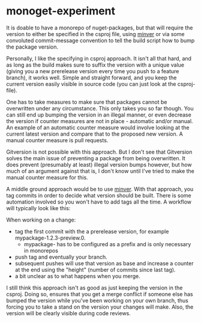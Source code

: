 # monoget-experiment

It is doable to have a monorepo of nuget-packages, but that will require the version to either be specified in the csproj file, using [minver](https://github.com/adamralph/minver) or via some convoluted commit-message convention to tell the build script how to bump the package version.

Personally, I like the specifying in csproj approach. It isn't all that hard, and as long as the build makes sure to suffix the version with a unique value (giving you a new prerelease version every time you push to a feature branch), it works well. Simple and straight forward, and you keep the current version easily visible in source code (you can just look at the csproj-file).

One has to take measures to make sure that packages cannot be overwritten under any circumstance. This only takes you so far though. You can still end up bumping the version in an illegal manner, or even decrease the version if counter measures are not in place - automatic and/or manual. An example of an automatic counter measure would involve looking at the current latest version and compare that to the proposed new version. A manual counter measure is pull requests.

Gitversion is not possible with this approach. But I don't see that Gitversion solves the main issue of preventing a package from being overwritten. It does prevent (presumably at least) illegal version bumps however, but how much of an argument against that is, I don't know until I've tried to make the manual counter measure for this.

A middle ground approach would be to use [minver](https://github.com/adamralph/minver). With that approach, you tag commits in order to decide what version should be built. There is some automation involved so you won't have to add tags all the time. A workflow will typically look like this:

When working on a change:

- tag the first commit with the a prerelease version, for example mypackage-1.2.3-preview.0.
  - mypackage- has to be configured as a prefix and is only necessary in monorepos
- push tag and eventually your branch.
- subsequent pushes will use that version as base and increase a counter at the end using the "height" (number of commits since last tag).
- a bit unclear as to what happens when you merge.

I still think this approach isn't as good as just keeping the version in the csproj. Doing so, ensures that you get a merge conflict if someone else has bumped the version while you've been working on your own branch, thus forcing you to take a stand on the version your changes will make. Also, the version will be clearly visible during code reviews.
